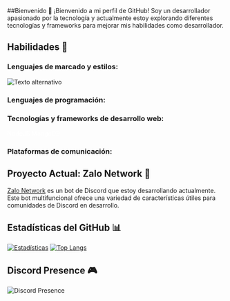 ##Bienvenido 🖖
¡Bienvenido a mi perfil de GitHub! Soy un desarrollador apasionado por la tecnología y actualmente estoy explorando diferentes tecnologías y frameworks para mejorar mis habilidades como desarrollador.


## Habilidades 🚀

### Lenguajes de marcado y estilos:
![Texto alternativo](https://i.imgur.com/NbYWxE8.jpg)




### Lenguajes de programación:


### Tecnologías y frameworks de desarrollo web:
<span class="rounded"  style="color: white;"> <img src="" alt="">NodeJS</span> <span class="rounded"  style="color: white;"> <img src="" alt="">MongoDB</span>

### Plataformas de comunicación:


## Proyecto Actual: Zalo Network 🤖

[Zalo Network](https://github.com/zalonetwork) es un bot de Discord que estoy desarrollando actualmente. Este bot multifuncional ofrece una variedad de características útiles para comunidades de Discord en desarrollo.



## Estadísticas del GitHub 📊

[![Estadísticas](https://github-readme-stats.vercel.app/api?username=yuhjak25&show_icons=true&theme=dark&hide_border=true)](https://github.com/yuhjak25) [![Top Langs](https://github-readme-stats.vercel.app/api/top-langs/?username=yuhjak25&layout=compact&theme=dark&hide_border=true)](https://github.com/yuhjak25)

## Discord Presence 🎮

![Discord Presence](https://lanyard-profile-readme.vercel.app/api/1211695322720501820)


